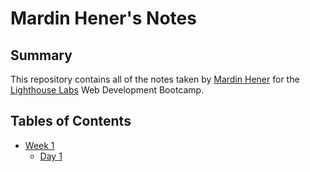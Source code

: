 # Mardin Hener's Notes

## Summary
This repository contains all of the notes taken by [Mardin Hener](https://github.com/mhener) for the [Lighthouse Labs](https://www.lighthouselabs.ca) Web Development Bootcamp.

## Tables of Contents
* [Week 1](/Week_1)
  * [Day 1](/Week_1/Day_1/)
